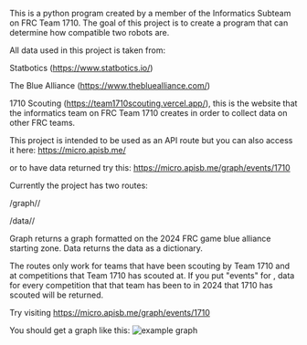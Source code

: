 This is a python program created by a member of the Informatics Subteam on FRC Team 1710.
The goal of this project is to create a program that can determine how compatible two robots are.

All data used in this project is taken from:

Statbotics (https://www.statbotics.io/)

The Blue Alliance (https://www.thebluealliance.com/)

1710 Scouting (https://team1710scouting.vercel.app/), this is the website that the informatics team on FRC Team 1710 creates in order to collect data on other FRC teams.

This project is intended to be used as an API route but you can also access it here:
https://micro.apisb.me/

or to have data returned try this:
https://micro.apisb.me/graph/events/1710

Currently the project has two routes:

/graph/<event>/<team>

/data/<event>/<team>

Graph returns a graph formatted on the 2024 FRC game blue alliance starting zone.
Data returns the data as a dictionary.

The routes only work for teams that have been scouting by Team 1710 and at competitions that Team 1710 has scouted at.
If you put "events" for <event>, data for every competition that that team has been to in 2024 that 1710 has scouted will be returned.

Try visiting https://micro.apisb.me/graph/events/1710

You should get a graph like this:
![example graph](https://cloud-9ew4as09d-hack-club-bot.vercel.app/01710.png)